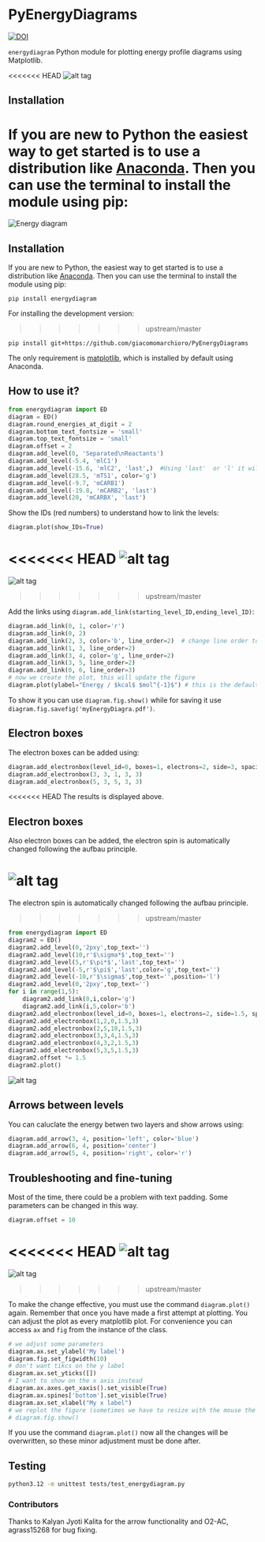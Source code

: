 # PyEnergyDiagrams
[![DOI](https://zenodo.org/badge/79893385.svg)](https://zenodo.org/badge/latestdoi/79893385)

`energydiagram` Python module for plotting energy profile diagrams using Matplotlib.

<<<<<<< HEAD
![alt tag](md_images/Final.png)
## Installation 
If you are new to Python the easiest way to get started is to use a distribution like [Anaconda](https://www.anaconda.com/). Then you can use the terminal to install the module using pip:
=======
![Energy diagram](https://github.com/giacomomarchioro/PyEnergyDiagrams/blob/87885c767e4baef5c3390d1d517f31a8defe90c2/tests/fixtures/Final.png?raw=true)
## Installation
If you are new to Python, the easiest way to get started is to use a distribution like [Anaconda](https://www.anaconda.com/). Then you can use the terminal to install the module using pip:

    pip install energydiagram

For installing the development version:
>>>>>>> upstream/master

    pip install git+https://github.com/giacomomarchioro/PyEnergyDiagrams

The only requirement is [matplotlib](http://matplotlib.org/users/installing.html), which is installed by default using Anaconda.

## How to use it?


```python
from energydiagram import ED
diagram = ED()
diagram.round_energies_at_digit = 2
diagram.bottom_text_fontsize = 'small'
diagram.top_text_fontsize = 'small'
diagram.offset = 2
diagram.add_level(0, 'Separated\nReactants')
diagram.add_level(-5.4, 'mlC1')
diagram.add_level(-15.6, 'mlC2', 'last',)  #Using 'last'  or 'l' it will be together with the previous level
diagram.add_level(28.5, 'mTS1', color='g')
diagram.add_level(-9.7, 'mCARB1')
diagram.add_level(-19.8, 'mCARB2', 'last')
diagram.add_level(20, 'mCARBX', 'last')
```
Show the IDs (red numbers) to understand how to link the levels:

```python
diagram.plot(show_IDs=True)
```
<<<<<<< HEAD
![alt tag](md_images/With_IDs.png)
=======
![alt tag](https://github.com/giacomomarchioro/PyEnergyDiagrams/blob/87885c767e4baef5c3390d1d517f31a8defe90c2/tests/fixtures/With_IDs.png?raw=true)
>>>>>>> upstream/master

Add the links using `diagram.add_link(starting_level_ID,ending_level_ID)`:
```python
diagram.add_link(0, 1, color='r')
diagram.add_link(0, 2)
diagram.add_link(2, 3, color='b', line_order=2)  # change line order to make a curved link
diagram.add_link(1, 3, line_order=2)
diagram.add_link(3, 4, color='g', line_order=2)
diagram.add_link(3, 5, line_order=2)
diagram.add_link(0, 6, line_order=3)
# now we create the plot, this will update the figure
diagram.plot(ylabel="Energy / $kcal$ $mol^{-1}$") # this is the default ylabel
```
To show it you can use `diagram.fig.show()` while for saving it use `diagram.fig.savefig('myEnergyDiagra.pdf')`.

## Electron boxes
The electron boxes can be added using:
```python
diagram.add_electronbox(level_id=0, boxes=1, electrons=2, side=3, spacing_f=3)
diagram.add_electronbox(3, 3, 1, 3, 3)
diagram.add_electronbox(5, 3, 5, 3, 3)
```
<<<<<<< HEAD
The results is displayed above.

## Electron boxes 
Also electron boxes can be added, the electron spin is automatically changed following the aufbau principle.

![alt tag](md_images/boxplot.png)
=======
The electron spin is automatically changed following the aufbau principle.
>>>>>>> upstream/master

```python
from energydiagram import ED
diagram2 = ED()
diagram2.add_level(0,'2pxy',top_text='')
diagram2.add_level(10,r'$\sigma*$',top_text='')
diagram2.add_level(5,r'$\pi*$','last',top_text='')
diagram2.add_level(-5,r'$\pi$','last',color='g',top_text='')
diagram2.add_level(-10,r'$\sigma$',top_text='',position='l')
diagram2.add_level(0,'2pxy',top_text='')
for i in range(1,5):
    diagram2.add_link(0,i,color='g')
    diagram2.add_link(i,5,color='b')
diagram2.add_electronbox(level_id=0, boxes=1, electrons=2, side=1.5, spacing_f=2.5)
diagram2.add_electronbox(1,2,0,1.5,3)
diagram2.add_electronbox(2,5,10,1.5,3)
diagram2.add_electronbox(3,3,4,1.5,3)
diagram2.add_electronbox(4,3,2,1.5,3)
diagram2.add_electronbox(5,3,5,1.5,3)
diagram2.offset *= 1.5
diagram2.plot()
```
![alt tag](https://github.com/giacomomarchioro/PyEnergyDiagrams/blob/87885c767e4baef5c3390d1d517f31a8defe90c2/tests/fixtures/boxplot.png?raw=true)
## Arrows between levels
You can caluclate the energy betwen two layers and show arrows using:

```python
diagram.add_arrow(3, 4, position='left', color='blue')
diagram.add_arrow(6, 4, position='center')
diagram.add_arrow(5, 4, position='right', color='r')
```

## Troubleshooting and fine-tuning
Most of the time, there could be a problem with text padding. Some parameters can be changed in this way.
```python
diagram.offset = 10
```
<<<<<<< HEAD
![alt tag](md_images/Explained.jpg)
=======
![alt tag](https://github.com/giacomomarchioro/PyEnergyDiagrams/blob/87885c767e4baef5c3390d1d517f31a8defe90c2/tests/fixtures/Explained.jpg?raw=true)
>>>>>>> upstream/master

To make the change effective, you must use the command `diagram.plot()` again. Remember that once you have made a first attempt at plotting. You can adjust the plot as every matplotlib plot. For convenience you can access `ax` and `fig` from the instance of the class.

```python
# we adjust some parameters
diagram.ax.set_ylabel('My label')
diagram.fig.set_figwidth(10)
# don't want tikcs on the y label
diagram.ax.set_yticks([])
# I want to show on the x axis instead
diagram.ax.axes.get_xaxis().set_visible(True)
diagram.ax.spines['bottom'].set_visible(True)
diagram.ax.set_xlabel("My x label")
# we replot the figure (sometimes we have to resize with the mouse the figure so we force to refresh)
# diagram.fig.show()

```
If you use the command `diagram.plot()` now all the changes will be overwritten, so these minor adjustment must be done after.

## Testing

```bash
python3.12 -m unittest tests/test_energydiagram.py
```


### Contributors
Thanks to Kalyan Jyoti Kalita for the arrow functionality and O2-AC, agrass15268 for bug fixing.
